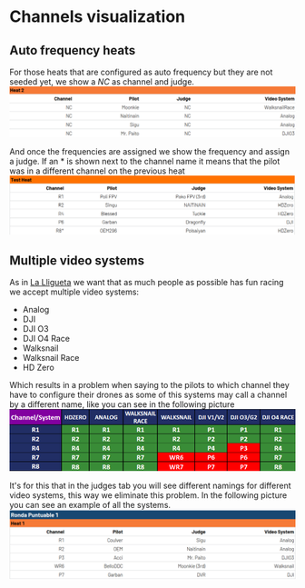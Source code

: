 # Channels visualization
## Auto frequency heats
For those heats that are configured as auto frequency but they are not seeded yet, we show a *NC* as channel and judge.
![](img/Non%20seeded%20auto%20frequency.png)

And once the frequencies are assigned we show the frequency and assign a judge. If an * is shown next to the channel name it means that the pilot was in a different channel on the previous heat
![](img/Seeded%20auto%20frequency.png)

## Multiple video systems
As in [La Lligueta](https://lalligueta.com/) we want that as much people as possible has fun racing we accept multiple video systems:
- Analog
- DJI
- DJI O3
- DJI O4 Race
- Walksnail
- Walksnail Race
- HD Zero

Which results in a problem when saying to the pilots to which channel they have to configure their drones as some of this systems may call a channel by a different name, like you can see in the following picture
![](img/Channel%20correlation.jpg)

It's for this that in the judges tab you will see different namings for different video systems, this way we eliminate this problem. In the following picture you can see an example of all the systems.
![](img/All%20systems%20example.png)


